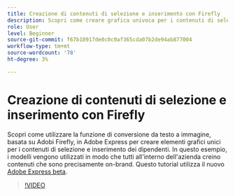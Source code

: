 ```yaml
---
title: Creazione di contenuti di selezione e inserimento con Firefly
description: Scopri come creare grafica univoca per i contenuti di selezione e inserimento dei dipendenti
role: User
level: Beginner
source-git-commit: f67b18917de0c0c0af365cda07b2de94ab877004
workflow-type: tm+mt
source-wordcount: '78'
ht-degree: 3%

---
```


# Creazione di contenuti di selezione e inserimento con Firefly

Scopri come utilizzare la funzione di conversione da testo a immagine, basata su Adobi Firefly, in Adobe Express per creare elementi grafici unici per i contenuti di selezione e inserimento dei dipendenti. In questo esempio, i modelli vengono utilizzati in modo che tutti all&#39;interno dell&#39;azienda creino contenuti che sono precisamente on-brand. Questo tutorial utilizza il nuovo [Adobe Express beta](https://www.adobe.com/express/).

>[!VIDEO](https://video.tv.adobe.com/v/3422411?quality=12&learn=on&hidetitle=true)